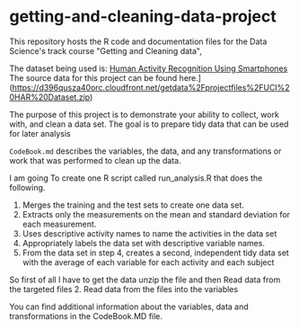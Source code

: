 # getting-and-cleaning-data-project


This repository hosts the R code and documentation files for the Data Science's track course "Getting and Cleaning data",

The dataset being used is: [Human Activity Recognition Using Smartphones](http://archive.ics.uci.edu/ml/datasets/Human+Activity+Recognition+Using+Smartphones)
The source data for this project can be found here.](https://d396qusza40orc.cloudfront.net/getdata%2Fprojectfiles%2FUCI%20HAR%20Dataset.zip)


The purpose of this project is to demonstrate your ability to collect, work with, and clean a data set. 
The goal is to prepare tidy data that can be used for later analysis

`CodeBook.md` describes the variables, the data, and any transformations or work that was performed to clean up the data.

I am going To create one R script called run_analysis.R that does the following.

1. Merges the training and the test sets to create one data set.
2. Extracts only the measurements on the mean and standard deviation for each measurement.
3. Uses descriptive activity names to name the activities in the data set
4. Appropriately labels the data set with descriptive variable names.
5. From the data set in step 4, creates a second, independent tidy data set with the average of each variable for each activity and each subject

So first of all I have to get the data unzip the file and then Read data from the targeted files
2. Read data from the files into the variables

You can find additional information about the variables, data and transformations in the CodeBook.MD file.

